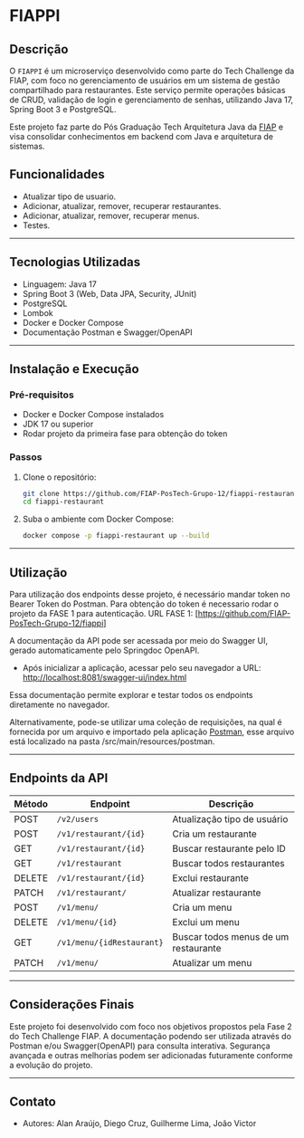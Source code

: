 # FIAPPI

## Descrição

O `FIAPPI` é um microserviço desenvolvido como parte do Tech Challenge da FIAP, com foco no gerenciamento de usuários em um sistema de gestão compartilhado para restaurantes. Este serviço permite operações básicas de CRUD, validação de login e gerenciamento de senhas, utilizando Java 17, Spring Boot 3 e PostgreSQL.

Este projeto faz parte do Pós Graduação Tech Arquitetura Java da [FIAP](https://www.fiap.com.br/) e visa consolidar conhecimentos em backend com Java e arquitetura de sistemas.

## Funcionalidades

- Atualizar tipo de usuario.
- Adicionar, atualizar, remover, recuperar restaurantes.
- Adicionar, atualizar, remover, recuperar menus.
- Testes.

---

## Tecnologias Utilizadas

- Linguagem: Java 17
- Spring Boot 3 (Web, Data JPA, Security, JUnit)
- PostgreSQL
- Lombok
- Docker e Docker Compose
- Documentação Postman e Swagger/OpenAPI

---

## Instalação e Execução

### Pré-requisitos

- Docker e Docker Compose instalados
- JDK 17 ou superior
- Rodar projeto da primeira fase para obtenção do token

### Passos

1. Clone o repositório:

   ```bash
   git clone https://github.com/FIAP-PosTech-Grupo-12/fiappi-restaurant.git
   cd fiappi-restaurant
   ```

2. Suba o ambiente com Docker Compose:

   ```bash
   docker compose -p fiappi-restaurant up --build
   ```

---

## Utilização

Para utilização dos endpoints desse projeto, é necessário mandar token no Bearer Token do Postman. Para obtenção do token é necessario rodar o projeto da FASE 1 para autenticação. URL FASE 1: [https://github.com/FIAP-PosTech-Grupo-12/fiappi]

A documentação da API pode ser acessada por meio do Swagger UI, gerado automaticamente pelo Springdoc OpenAPI.

- Após inicializar a aplicação, acessar pelo seu navegador a URL: [http://localhost:8081/swagger-ui/index.html](http://localhost:8081/swagger-ui/index.html)

Essa documentação permite explorar e testar todos os endpoints diretamente no navegador.

Alternativamente, pode-se utilizar uma coleção de requisições, na qual é fornecida por um arquivo e importado pela aplicação [Postman](https://www.postman.com/downloads/), esse arquivo está localizado na pasta /src/main/resources/postman.

---

## Endpoints da API

| Método | Endpoint                  | Descrição                            |
|--------|---------------------------|--------------------------------------|
| POST   | `/v2/users`               | Atualização tipo de usuário          |
| POST   | `/v1/restaurant/{id}`     | Cria um restaurante                  |
| GET    | `/v1/restaurant/{id}`     | Buscar restaurante pelo ID           |
| GET    | `/v1/restaurant`          | Buscar todos restaurantes            |
| DELETE | `/v1/restaurant/{id}`     | Exclui restaurante                   |
| PATCH  | `/v1/restaurant/`         | Atualizar restaurante                |
| POST   | `/v1/menu/`               | Cria um menu                         |
| DELETE | `/v1/menu/{id}`           | Exclui um menu                       |
| GET    | `/v1/menu/{idRestaurant}` | Buscar todos menus de um restaurante |
| PATCH  | `/v1/menu/`               | Atualizar um menu                    |


---

## Considerações Finais

Este projeto foi desenvolvido com foco nos objetivos propostos pela Fase 2 do Tech Challenge FIAP. A documentação podendo ser utilizada através do Postman e/ou Swagger(OpenAPI) para consulta interativa. Segurança avançada e outras melhorias podem ser adicionadas futuramente conforme a evolução do projeto.

---

## Contato

- Autores: Alan Araújo, Diego Cruz, Guilherme Lima, João Victor